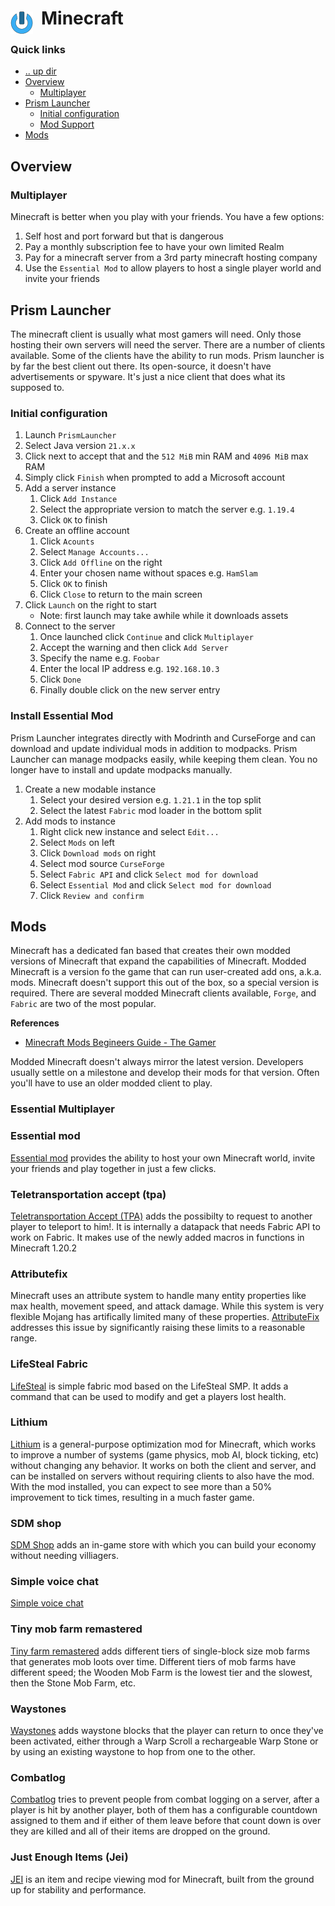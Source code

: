 # Minecraft <img style="margin: 6px 13px 0px 0px" align="left" src="../../data/images/logo_36x36.png" />

### Quick links
* [.. up dir](..)
* [Overview](#overview)
  * [Multiplayer](#multiplayer)
* [Prism Launcher](#prism-launcher)
  * [Initial configuration](#initial-configuration)
  * [Mod Support](#mod-support)
* [Mods](#mods)

## Overview

### Multiplayer
Minecraft is better when you play with your friends. You have a few options:

1. Self host and port forward but that is dangerous
2. Pay a monthly subscription fee to have your own limited Realm
3. Pay for a minecraft server from a 3rd party minecraft hosting company
4. Use the `Essential Mod` to allow players to host a single player world and invite your friends

## Prism Launcher
The minecraft client is usually what most gamers will need. Only those hosting their own servers will 
need the server. There are a number of clients available. Some of the clients have the ability to run 
mods. Prism launcher is by far the best client out there. Its open-source, it doesn't have 
advertisements or spyware. It's just a nice client that does what its supposed to.

### Initial configuration
1. Launch `PrismLauncher`
2. Select Java version `21.x.x`
3. Click next to accept that and the `512 MiB` min RAM and `4096 MiB` max RAM
4. Simply click `Finish` when prompted to add a Microsoft account
5. Add a server instance
   1. Click `Add Instance`
   2. Select the appropriate version to match the server e.g. `1.19.4`
   3. Click `OK` to finish
6. Create an offline account
   1. Click `Acounts`
   2. Select `Manage Accounts...`
   3. Click `Add Offline` on the right
   4. Enter your chosen name without spaces e.g. `HamSlam`
   5. Click `OK` to finish
   6. Click `Close` to return to the main screen
7. Click `Launch` on the right to start
   * Note: first launch may take awhile while it downloads assets
8. Connect to the server
   1. Once launched click `Continue` and click `Multiplayer`
   2. Accept the warning and then click `Add Server` 
   3. Specify the name e.g. `Foobar`
   4. Enter the local IP address e.g. `192.168.10.3`
   5. Click `Done`
   6. Finally double click on the new server entry

### Install Essential Mod
Prism Launcher integrates directly with Modrinth and CurseForge and can download and update 
individual mods in addition to modpacks. Prism Launcher can manage modpacks easily, while keeping 
them clean. You no longer have to install and update modpacks manually.

1. Create a new modable instance
   1. Select your desired version e.g. `1.21.1` in the top split
   2. Select the latest `Fabric` mod loader in the bottom split
2. Add mods to instance
   1. Right click new instance and select `Edit...`
   2. Select `Mods` on left
   3. Click `Download mods` on right
   4. Select mod source `CurseForge`
   5. Select `Fabric API` and click `Select mod for download`
   6. Select `Essential Mod` and click `Select mod for download`
   7. Click `Review and confirm`

## Mods
Minecraft has a dedicated fan based that creates their own modded versions of Minecraft that expand 
the capabilities of Minecraft. Modded Minecraft is a version fo the game that can run user-created 
add ons, a.k.a. mods. Minecraft doesn't support this out of the box, so a special version is 
required. There are several modded Minecraft clients available, `Forge`, and `Fabric` are two of the 
most popular. 

**References**
* [Minecraft Mods Begineers Guide - The Gamer](https://www.thegamer.com/minecraft-mods-beginners-guide-tips-explained/)

Modded Minecraft doesn't always mirror the latest version. Developers usually settle on a milestone 
and develop their mods for that version. Often you'll have to use an older modded client to play. 

### Essential Multiplayer

### Essential mod
[Essential mod](https://www.curseforge.com/minecraft/mc-mods/essential-mod) provides the ability to 
host your own Minecraft world, invite your friends and play together in just a few clicks.

### Teletransportation accept (tpa)
[Teletransportation Accept (TPA)](https://www.curseforge.com/minecraft/mc-mods/teletransportation-accept-tpa)
adds the possibilty to request to another player to teleport to him!. It is internally a datapack 
that needs Fabric API to work on Fabric. It makes use of the newly added macros in functions in 
Minecraft 1.20.2

### Attributefix
Minecraft uses an attribute system to handle many entity properties like max health, movement speed, 
and attack damage. While this system is very flexible Mojang has artifically limited many of these 
properties. [AttributeFix](https://docs.darkhax.net/mods/attributefix/) addresses this issue by 
significantly raising these limits to a reasonable range.

### LifeSteal Fabric
[LifeSteal](https://www.curseforge.com/minecraft/mc-mods/lifesteal) is simple fabric mod based on the 
LifeSteal SMP. It adds a command that can be used to modify and get a players lost health.

### Lithium
[Lithium](https://www.curseforge.com/minecraft/mc-mods/lithium) is a general-purpose optimization mod 
for Minecraft, which works to improve a number of systems (game physics, mob AI, block ticking, etc) 
without changing any behavior. It works on both the client and server, and can be installed on 
servers without requiring clients to also have the mod. With the mod installed, you can expect to see 
more than a 50% improvement to tick times, resulting in a much faster game.

### SDM shop
[SDM Shop](https://www.curseforge.com/minecraft/mc-mods/sdm-shop) adds an in-game store with which 
you can build your economy without needing villiagers.

### Simple voice chat
[Simple voice chat](https://www.curseforge.com/minecraft/mc-mods/simple-voice-chat)

### Tiny mob farm remastered 
[Tiny farm remastered](https://www.curseforge.com/minecraft/mc-mods/tiny-mob-farm-remastered) adds 
different tiers of single-block size mob farms that generates mob loots over time. Different tiers of 
mob farms have different speed; the Wooden Mob Farm is the lowest tier and the slowest, then the 
Stone Mob Farm, etc.

### Waystones
[Waystones](https://www.curseforge.com/minecraft/mc-mods/waystones) adds waystone blocks that the 
player can return to once they've been activated, either through a Warp Scroll a rechargeable Warp 
Stone or by using an existing waystone to hop from one to the other.

### Combatlog
[Combatlog](https://www.curseforge.com/minecraft/mc-mods/combatlog) tries to prevent people from 
combat logging on a server, after a player is hit by another player, both of them has a configurable 
countdown assigned to them and if either of them leave before that count down is over they are killed 
and all of their items are dropped on the ground.

### Just Enough Items (Jei)
[JEI](https://www.curseforge.com/minecraft/mc-mods/jei) is an item and recipe viewing mod for 
Minecraft, built from the ground up for stability and performance.

<!-- 
vim: ts=2:sw=2:sts=2
-->
